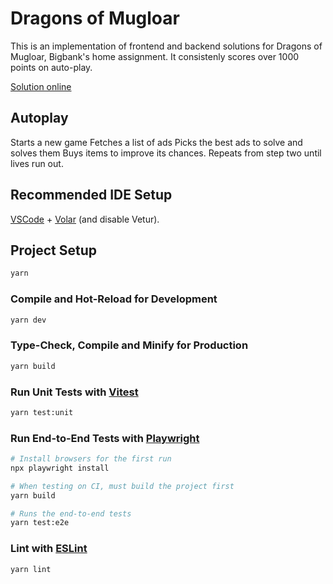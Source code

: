 # Dragons of Mugloar

This is an implementation of frontend and backend solutions for Dragons of Mugloar, Bigbank's home assignment. It consistenly scores over 1000 points on auto-play.

[Solution online](https://dragons-of-mugloar.vercel.app/play)

## Autoplay

Starts a new game
Fetches a list of ads
Picks the best ads to solve and solves them
Buys items to improve its chances.
Repeats from step two until lives run out.

## Recommended IDE Setup

[VSCode](https://code.visualstudio.com/) + [Volar](https://marketplace.visualstudio.com/items?itemName=Vue.volar) (and disable Vetur).

## Project Setup

```sh
yarn
```

### Compile and Hot-Reload for Development

```sh
yarn dev
```

### Type-Check, Compile and Minify for Production

```sh
yarn build
```

### Run Unit Tests with [Vitest](https://vitest.dev/)

```sh
yarn test:unit
```

### Run End-to-End Tests with [Playwright](https://playwright.dev)

```sh
# Install browsers for the first run
npx playwright install

# When testing on CI, must build the project first
yarn build

# Runs the end-to-end tests
yarn test:e2e
```

### Lint with [ESLint](https://eslint.org/)

```sh
yarn lint
```

